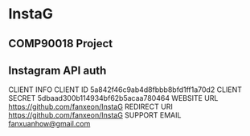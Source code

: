 # InstaG
COMP90018 Project
--------------------------------------------
Instagram API auth
--------------------------------------------
CLIENT INFO
CLIENT ID	5a842f46c9ab4d8fbbb8bfd1ff1a70d2
CLIENT SECRET	5dbaad300b114934bf62b5acaa780464
WEBSITE URL	https://github.com/fanxeon/InstaG
REDIRECT URI	https://github.com/fanxeon/InstaG
SUPPORT EMAIL	fanxuanhow@gmail.com
